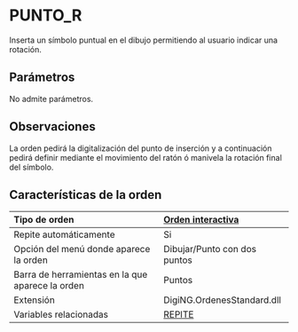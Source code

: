 # PUNTO\_R

Inserta un símbolo puntual en el dibujo permitiendo al usuario indicar una rotación.

## Parámetros

No admite parámetros.

## Observaciones

La orden pedirá la digitalización del punto de inserción y a continuación pedirá definir mediante el movimiento del ratón ó manivela la rotación final del símbolo.

## Características de la orden

| Tipo de orden | [Orden interactiva](punto-r.md) |
| :--- | :--- |
| Repite automáticamente | Si |
| Opción del menú donde aparece la orden | Dibujar/Punto con dos puntos |
| Barra de herramientas en la que aparece la orden | Puntos |
| Extensión | DigiNG.OrdenesStandard.dll |
| Variables relacionadas | [REPITE](https://github.com/digi21/docs/tree/7fc627c885c16fb88afc7cc05a6df2a2f4a54563/digi3d-net/referencia/digi3d.net/ventana-de-dibujo/ordenes/p/REPITE.html) |

